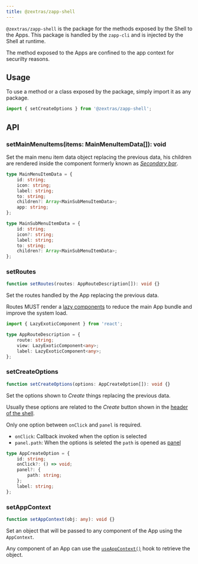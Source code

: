 ```yaml
---
title: @zextras/zapp-shell
---
```


`@zextras/zapp-shell` is the package for the methods exposed by the Shell to the Apps. This package is handled by the
`zapp-cli` and is injected by the Shell at runtime.

The method exposed to the Apps are confined to the app context for securilty reasons.

## Usage
To use a method or a class exposed by the package, simply import it as any package.

```javascript
import { setCreateOptions } from '@zextras/zapp-shell';
```

## API
### setMainMenuItems(items: MainMenuItemData[]): void
Set the main menu item data object replacing the previous data, his children are rendered inside the
component formerly known as *[Secondary bar][1]*.

```typescript
type MainMenuItemData = {
	id: string;
	icon: string;
	label: string;
	to: string;
	children?: Array<MainSubMenuItemData>;
	app: string;
};

type MainSubMenuItemData = {
	id: string;
	icon?: string;
	label: string;
	to: string;
	children?: Array<MainSubMenuItemData>;
};
``` 

### setRoutes
```typescript
function setRoutes(routes: AppRouteDescription[]): void {}
```
Set the routes handled by the App replacing the previous data.

Routes MUST render a [lazy components][2] to reduce the main App bundle and improve the system load.

```typescript
import { LazyExoticComponent } from 'react';

type AppRouteDescription = {
	route: string;
	view: LazyExoticComponent<any>;
	label: LazyExoticComponent<any>;
};
```

### setCreateOptions
```typescript
function setCreateOptions(options: AppCreateOption[]): void {}
```
Set the options shown to *Create* things replacing the previous data. 

Usually these options are related to the *Create* button shown in the [header of the shell][3].

Only one option between `onClick` and `panel` is required.
- `onClick`: Callback invoked when the option is selected
- `panel.path`: When the options is seleted the `path` is opened as [panel][4]

```typescript
type AppCreateOption = {
	id: string;
	onClick?: () => void;
	panel?: {
		path: string;
	};
	label: string;
};
```

### setAppContext
```typescript
function setAppContext(obj: any): void {}
```
Set an object that will be passed to any component of the App using the `AppContext`.

Any component of an App can use the [`useAppContext()`][5] hook to retrieve the object.

[1]: architecture/components/secondary_bar.md
[2]: https://reactjs.org/docs/react-api.html#reactlazy
[3]: architecture/components/shell_view.md#shell-header
[4]: architecture/components/app_panel_window.md#panel-container
[5]: hooks.md#useappcontext
